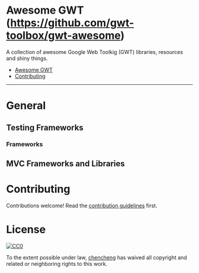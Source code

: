 # Awesome GWT (https://github.com/gwt-toolbox/gwt-awesome)

A collection of awesome Google Web Toolkig (GWT) libraries, resources and shiny things.

* [Awesome GWT](#awesome-gwt)
* [Contributing](#contributing)

----

# General

## Testing Frameworks

### Frameworks


## MVC Frameworks and Libraries

# Contributing

Contributions welcome! Read the [contribution guidelines](CONTRIBUTING.md) first.


# License

[![CC0](http://i.creativecommons.org/p/zero/1.0/88x31.png)](http://creativecommons.org/publicdomain/zero/1.0/)

To the extent possible under law, [chencheng](https://github.com/sorrycc) has waived all copyright and related or neighboring rights to this work.
